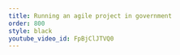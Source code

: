 ```yaml
---
title: Running an agile project in government
order: 800
style: black
youtube_video_id: FpBjClJTVQ0
---
```


